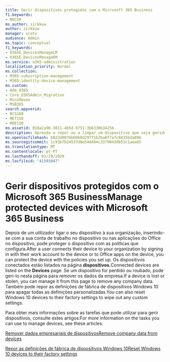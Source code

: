 ```yaml
---
title: Gerir dispositivos protegidos com o Microsoft 365 Business
f1.keywords:
- NOCSH
ms.author: sirkkuw
author: sirkkuw
manager: scotv
audience: Admin
ms.topic: conceptual
f1_keywords:
- O365E_DevicesManageLM
- O365E_DevicesManageKM
ms.service: o365-administration
localization_priority: Normal
ms.collection:
- M365-subscription-management
- M365-identity-device-management
ms.custom:
- Adm_O365
- Core_O365Admin_Migration
- MiniMaven
- MSB365
search.appverid:
- BCS160
- MET150
- MOE150
ms.assetid: 018a2a96-3811-4b5d-b751-3b6330b34256
description: Aprenda a repor ou a limpar um dispositivo que seja gerido através de políticas de proteção.
ms.openlocfilehash: b022d9076b60b0d29771b2ba8f7afc0435bda096
ms.sourcegitcommit: 1c91b7b24537d0e54d484c3379043db53c1aea65
ms.translationtype: MT
ms.contentlocale: pt-PT
ms.lasthandoff: 01/29/2020
ms.locfileid: "41593847"
---
```

# <a name="manage-protected-devices-with-microsoft-365-business"></a><span data-ttu-id="adca8-103">Gerir dispositivos protegidos com o Microsoft 365 Business</span><span class="sxs-lookup"><span data-stu-id="adca8-103">Manage protected devices with Microsoft 365 Business</span></span>

<span data-ttu-id="adca8-104">Depois de um utilizador ligar o seu dispositivo à sua organização, inserindo-se com a sua conta de trabalho no dispositivo ou nas aplicações do Office no dispositivo, pode proteger o dispositivo com as políticas que configura.</span><span class="sxs-lookup"><span data-stu-id="adca8-104">After a user connects their device to your organization by signing in with their work account to the device or to Office apps on the device, you can protect the device with the policies you set up.</span></span> <span data-ttu-id="adca8-105">Os dispositivos conectados estão listados na página **dispositivos.**</span><span class="sxs-lookup"><span data-stu-id="adca8-105">Connected devices are listed on the **Devices** page.</span></span> <span data-ttu-id="adca8-106">Se um dispositivo for perdido ou roubado, pode geri-lo nesta página para remover os dados da empresa.</span><span class="sxs-lookup"><span data-stu-id="adca8-106">If a device is lost or stolen, you can manage it from this page to remove any company data.</span></span> <span data-ttu-id="adca8-107">Também pode repor as definições de fábrica de dispositivos Windows 10 para apagar todas as definições personalizadas.</span><span class="sxs-lookup"><span data-stu-id="adca8-107">You can also reset Windows 10 devices to their factory settings to wipe out any custom settings.</span></span> 

<span data-ttu-id="adca8-108">Para obter mais informações sobre as tarefas que pode utilizar para gerir dispositivos, consulte estes artigos:</span><span class="sxs-lookup"><span data-stu-id="adca8-108">For more information on the tasks you can use to manage devices, see these articles:</span></span> 
  
[<span data-ttu-id="adca8-109">Remover dados empresariais de dispositivos</span><span class="sxs-lookup"><span data-stu-id="adca8-109">Remove company data from devices</span></span>](remove-company-data.md)
  
[<span data-ttu-id="adca8-110">Repor as definições de fábrica de dispositivos Windows 10</span><span class="sxs-lookup"><span data-stu-id="adca8-110">Reset Windows 10 devices to their factory settings</span></span>](reset-devices-to-factory-settings.md)
  

